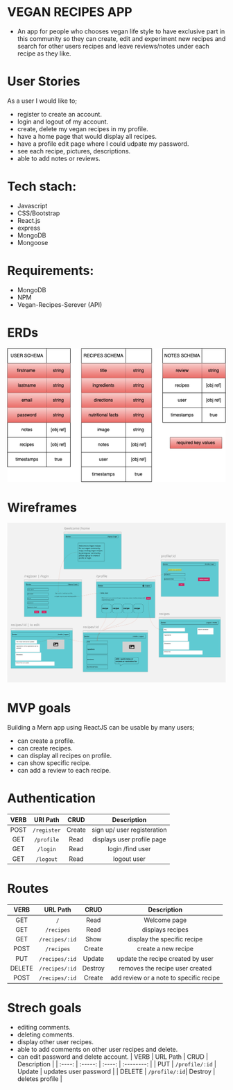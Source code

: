 # VEGAN RECIPES APP
- An app for people who chooses vegan life style to have exclusive part in this community so they can create, edit and experiment new recipes and search for other users recipes and leave reviews/notes under each recipe as they like.

# User Stories
As a user I would like to; 
- register to create an account.
- login and logout of my account.
- create, delete my vegan recipes in my profile.
- have a home page that would display all recipes.
- have a profile edit page where I could udpate my password.
- see each recipe, pictures, descriptions.
- able to add notes or reviews.

# Tech stach:
- Javascript
- CSS/Bootstrap
- React.js
- express
- MongoDB
- Mongoose

# Requirements:
- MongoDB
- NPM
- Vegan-Recipes-Serever (API)

# ERDs 
![Wireframes](public/wireframes/userschema.png)

# Wireframes
![Wireframes](public/wireframes/wireframes.png)

# MVP goals
Building a Mern app using ReactJS can be usable by many users;
- can create a profile.
- can create recipes.
- can display all recipes on profile.
- can show specific recipe.
- can add a review to each recipe.

# Authentication
| VERB   | URI Path  | CRUD   | Description   |
| :---: | :--------: | :----: | :----------: |
| POST  | `/register` | Create | sign up/ user registeration |
| GET   | `/profile` | Read   | displays user profile page |
| GET   | `/login`   | Read   | login /find user |
| GET   | `/logout`  | Read   | logout user |

# Routes
| VERB  | URL Path  | CRUD  | Description  |
| :----: | :-----: | :----: | :--------: |
| GET    | `/`   | Read   | Welcome page   |
| GET    | `/recipes` | Read | displays recipes   |
| GET    | `/recipes/:id` | Show  | display the specific recipe  |
| POST   | `/recipes`  | Create  | create a new recipe  |
| PUT    | `/recipes/:id` | Update  | update the recipe created by user |
| DELETE | `/recipes/:id` | Destroy  | removes the recipe user created  |
| POST   | `/recipes/:id`  | Create  | add review or a note to specific recipe  |

# Strech goals
- editing comments.
- deleting comments.
- display other user recipes.
- able to add comments on other user recipes and delete.
- can edit password and delete account.
| VERB  | URL Path  | CRUD  | Description  |
| :----: | :-----: | :----: | :--------: |
| PUT  | `/profile/:id` | Update | updates user password |
| DELETE | `/profile/:id`| Destroy | deletes profile |

